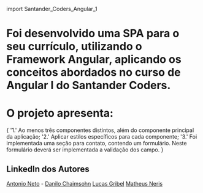 import Santander_Coders_Angular_1

# Foi desenvolvido uma SPA para o seu currículo, utilizando o Framework Angular, aplicando os conceitos abordados no curso de Angular I do Santander Coders.

# O projeto apresenta:
{
'1.' Ao menos três componentes distintos, além do componente principal da aplicação;
'2.' Aplicar estilos específicos para cada componente;
'3.' Foi implementada uma seção para contato, contendo um formulário. Neste formulário deverá ser implementada a validação dos campo.
}


## LinkedIn dos Autores

[Antonio Neto](https://www.linkedin.com/in/aasneto/) -
[Danilo Chaimsohn](https://www.linkedin.com/in/danilo-chaimsohn-gon%C3%A7alves-b5446a14b/)
[Lucas Gribel](https://www.linkedin.com/in/lucasgribeldosreis/)
[Matheus Neris](https://www.linkedin.com/in/matheusneris/)
